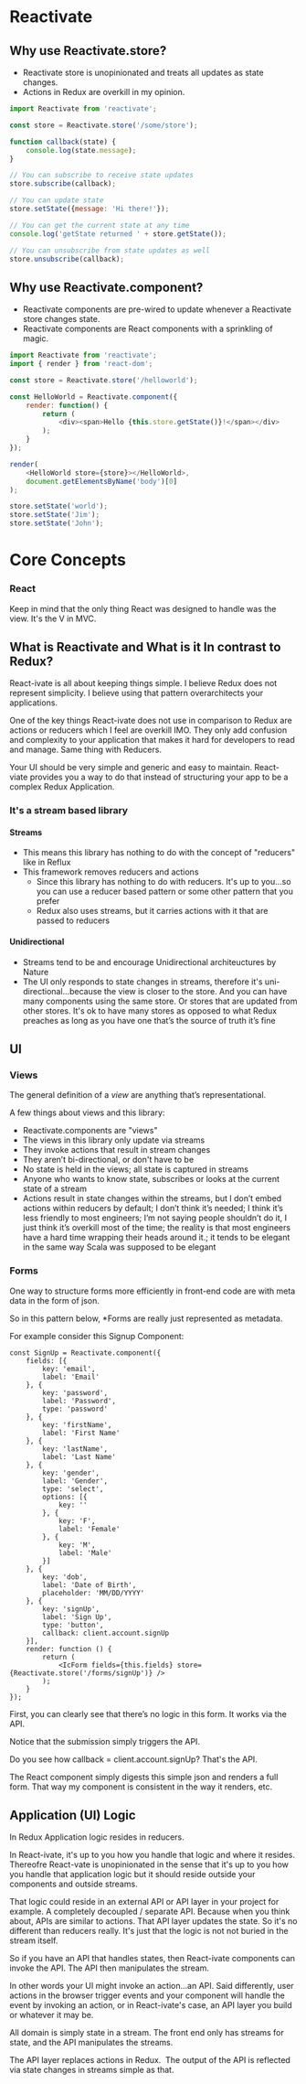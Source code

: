 # Reactivate

## Why use Reactivate.store?

* Reactivate store is unopinionated and treats all updates as state changes.
* Actions in Redux are overkill in my opinion.

```js
import Reactivate from 'reactivate';

const store = Reactivate.store('/some/store');

function callback(state) {
    console.log(state.message);
}

// You can subscribe to receive state updates
store.subscribe(callback);

// You can update state
store.setState({message: 'Hi there!'});

// You can get the current state at any time
console.log('getState returned ' + store.getState());

// You can unsubscribe from state updates as well
store.unsubscribe(callback);

```

## Why use Reactivate.component?

* Reactivate components are pre-wired to update whenever a Reactivate store changes state.
* Reactivate components are React components with a sprinkling of magic.

```js
import Reactivate from 'reactivate';
import { render } from 'react-dom';

const store = Reactivate.store('/helloworld');

const HelloWorld = Reactivate.component({
    render: function() {
        return (
            <div><span>Hello {this.store.getState()}!</span></div>
        );
    }
});

render(
    <HelloWorld store={store}></HelloWorld>,
    document.getElementsByName('body')[0]
);

store.setState('world');
store.setState('Jim');
store.setState('John');

```

# Core Concepts

### React

Keep in mind that the only thing React was designed to handle was the view.  It's the V in MVC.

## What is Reactivate and What is it In contrast to Redux?

React-ivate is all about keeping things simple.  I believe Redux does not represent simplicity.  I believe using that pattern overarchitects your applications.

One of the key things React-ivate does not use in comparison to Redux are actions or reducers which I feel are overkill IMO.  They only add confusion and complexity to your application that makes it hard for developers to read and manage.  Same thing with Reducers.  

Your UI should be very simple and generic and easy to maintain.  React-viate provides you a way to do that instead of structuring your app to be a complex Redux Application.

### It's a stream based library

#### Streams

* This means this library has nothing to do with the concept of "reducers" like in Reflux
* This framework removes reducers and actions
    * Since this library has nothing to do with reducers.  It's up to you…so you can use a reducer based pattern or some other pattern that you prefer
    * Redux also uses streams, but it carries actions with it that are passed to reducers

#### Unidirectional

* Streams tend to be and encourage Unidirectional architeuctures by Nature
* The UI only responds to state changes in streams, therefore it's uni-directional…because the view is closer to the store.  And you can have many components using the same store.  Or stores that are updated from other stores.  It's ok to have many stores as opposed to what Redux preaches as long as you have one that’s the source of truth it’s fine

## UI

### Views 

The general definition of a *view* are anything that’s representational.

A few things about views and this library:

* Reactivate.components are "views"
* The views in this library only update via streams
* They invoke actions that result in stream changes
* They aren’t bi-directional, or don't have to be
* No state is held in the views; all state is captured in streams
* Anyone who wants to know state, subscribes or looks at the current state of a stream
* Actions result in state changes within the streams, but I don’t embed actions within reducers by default;  I don’t think it’s needed;  I think it’s less friendly to most engineers;  I’m not saying people shouldn’t do it, I just think it’s overkill most of the time;  the reality is that most engineers have a hard time wrapping their heads around it.; it tends to be elegant in the same way Scala was supposed to be elegant

### Forms

One way to structure forms more efficiently in front-end code are with meta data in the form of json.

So in this pattern below, *Forms are really just represented as metadata.

For example consider this Signup Component:

```
const SignUp = Reactivate.component({
    fields: [{
        key: 'email',
        label: 'Email'
    }, {
        key: 'password',
        label: 'Password',
        type: 'password'
    }, {
        key: 'firstName',
        label: 'First Name'
    }, {
        key: 'lastName',
        label: 'Last Name'
    }, {
        key: 'gender',
        label: 'Gender',
        type: 'select',
        options: [{
            key: ''
        }, {
            key: 'F',
            label: 'Female'
        }, {
            key: 'M',
            label: 'Male'
        }]
    }, {
        key: 'dob',
        label: 'Date of Birth',
        placeholder: 'MM/DD/YYYY'
    }, {
        key: 'signUp',
        label: 'Sign Up',
        type: 'button',
        callback: client.account.signUp
    }],
    render: function () {
        return (
            <IcForm fields={this.fields} store={Reactivate.store('/forms/signUp')} />
        );
    }
});
```

First, you can clearly see that there’s no logic in this form.  It works via the API.

Notice that the submission simply triggers the API.

Do you see how callback = client.account.signUp?  That's the API.

The React component simply digests this simple json and renders a full form.  That way my component is consistent in the way it renders, etc.

## Application (UI) Logic

In Redux Application logic resides in reducers.

In React-ivate, it's up to you how you handle that logic and where it resides.  Thereofre React-vate is unopinionated in the sense that it's up to you how you handle that application logic but it should reside outside your components and outside streams.

That logic could reside in an external API or API layer in your project for example.  A completely decoupled / separate API.  Because when you think about, APIs are similar to actions.  That API  layer updates the state.  So it's no different than reducers really.  It's just that the logic is not not buried in the stream itself.

So if you have an API that handles states, then React-ivate components can invoke the API.  The API then manipulates the stream.

In other words your UI  might invoke an action…an API.  Said differently, user actions in the browser trigger events and your component will handle the event by invoking an action, or in React-ivate's case, an API layer you build or whatever it may be.

All domain is simply state in a stream. The front end only has streams for state, and the API manipulates the streams.

The API layer replaces actions in Redux.  The output of the API is reflected via state changes in streams simple as that.